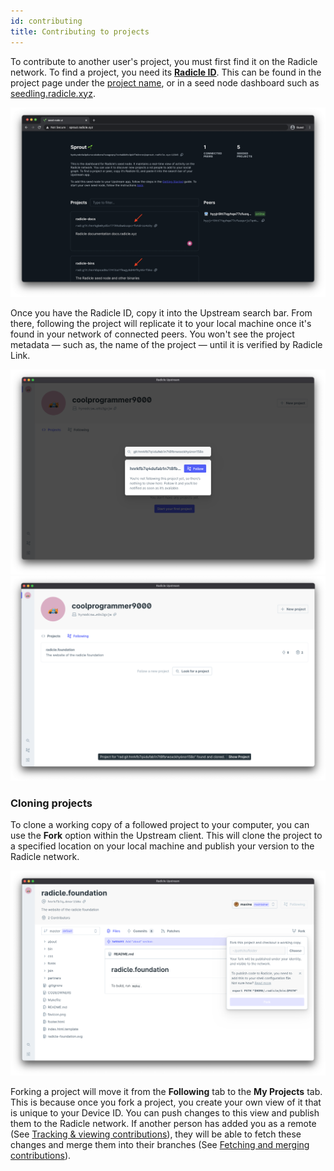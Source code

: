 ```yaml
---
id: contributing
title: Contributing to projects
---
```


To contribute to another user's project, you must first find it on the Radicle
network. To find a project, you need its [**Radicle ID**][ri]. This can be found
in the project page under the [project name][pn], or in a seed node dashboard
such as [seedling.radicle.xyz](seedling.radicle.xyz).

![Identity][id]

Once you have the Radicle ID, copy it into the Upstream search bar. From there,
following the project will replicate it to your local machine once it's found in
your network of connected peers. You won't see the project metadata — such as,
the name of the project — until it is verified by Radicle Link. 

![Search bar][sb]
![Found Project][fp]

### Cloning projects

To clone a working copy of a followed project to your computer, you can use the
**Fork** option within the Upstream client. This will clone the project to a
specified location on your local machine and publish your version to the Radicle
network.

![Fork Project][fo]

Forking a project will move it from the **Following** tab to the **My Projects**
tab. This is because once you fork a project, you create your own view of it
that is unique to your Device ID. You can push changes to this view and publish
them to the Radicle network. If another person has added you as a remote (See
[Tracking & viewing contributions][tv]), they will be able to fetch these
changes and merge them into their branches (See [Fetching and merging
contributions][fm]).

[tv]: tracking-and-viewing.md
[fm]: fetching-and-merging.md
[pn]: understanding-radicle/glossary.md/#project-name
[ri]: understanding-radicle/glossary.md/#radicle-id

[id]: /img/radicle-id-seed-node.png
[ps]: /img/peer-switcher.png
[sb]: /img/search-bar.png
[fp]: /img/project-found.png
[fo]: /img/fork-project.png
